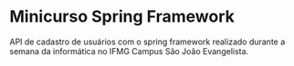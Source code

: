 # Minicurso Spring Framework
API de cadastro de usuários com o spring framework realizado durante a semana da informática no IFMG Campus São João Evangelista. 
